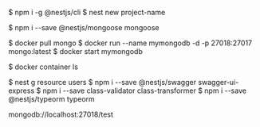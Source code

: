 $ npm i -g @nestjs/cli
$ nest new project-name

$ npm i --save @nestjs/mongoose mongoose

$ docker pull mongo
$ docker run --name mymongodb -d -p 27018:27017 mongo:latest
$ docker start mymongodb

$ docker container ls

$ nest g resource users
$ npm i --save @nestjs/swagger swagger-ui-express
$ npm i --save class-validator class-transformer
$ npm i --save @nestjs/typeorm typeorm

mongodb://localhost:27018/test